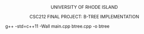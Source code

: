 <p align="center"> UNIVERSITY OF RHODE ISLAND </p>
<p align="center"> CSC212 FINAL PROJECT: B-TREE IMPLEMENTATION</p>



g++ -std=c++11 -Wall main.cpp btree.cpp -o btree



